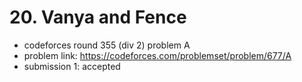 # 20. Vanya and Fence

* codeforces round 355 (div 2) problem A
* problem link: https://codeforces.com/problemset/problem/677/A
* submission 1: accepted